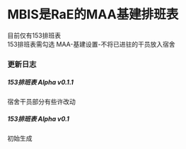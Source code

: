 # MBIS是RaE的MAA基建排班表  
目前仅有153排班表  
153排班表需勾选 MAA-基建设置-不将已进驻的干员放入宿舍  
  
### 更新日志

##### 153排班表 Alpha v0.1.1  
宿舍干员部分有些许改动

##### 153排班表 Alpha v0.1  
初始生成
